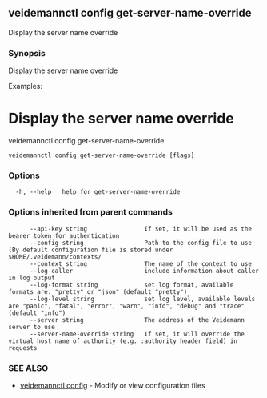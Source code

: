 ## veidemannctl config get-server-name-override

Display the server name override

### Synopsis

Display the server name override

Examples:
  # Display the server name override
  veidemannctl config get-server-name-override


```
veidemannctl config get-server-name-override [flags]
```

### Options

```
  -h, --help   help for get-server-name-override
```

### Options inherited from parent commands

```
      --api-key string                If set, it will be used as the bearer token for authentication
      --config string                 Path to the config file to use (By default configuration file is stored under $HOME/.veidemann/contexts/
      --context string                The name of the context to use
      --log-caller                    include information about caller in log output
      --log-format string             set log format, available formats are: "pretty" or "json" (default "pretty")
      --log-level string              set log level, available levels are "panic", "fatal", "error", "warn", "info", "debug" and "trace" (default "info")
      --server string                 The address of the Veidemann server to use
      --server-name-override string   If set, it will override the virtual host name of authority (e.g. :authority header field) in requests
```

### SEE ALSO

* [veidemannctl config](veidemannctl_config.md)	 - Modify or view configuration files


